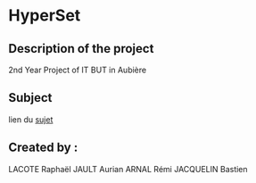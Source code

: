 # HyperSet

## Description of the project 

2nd Year Project of IT BUT in Aubière

## Subject


lien du [sujet](https://codefirst.iut.uca.fr/git/cedric.bouhours/Projets_SAE_S4/src/branch/master/Projets/Projet_11.md)

## Created by :

LACOTE Raphaël JAULT Aurian ARNAL Rémi JACQUELIN Bastien
